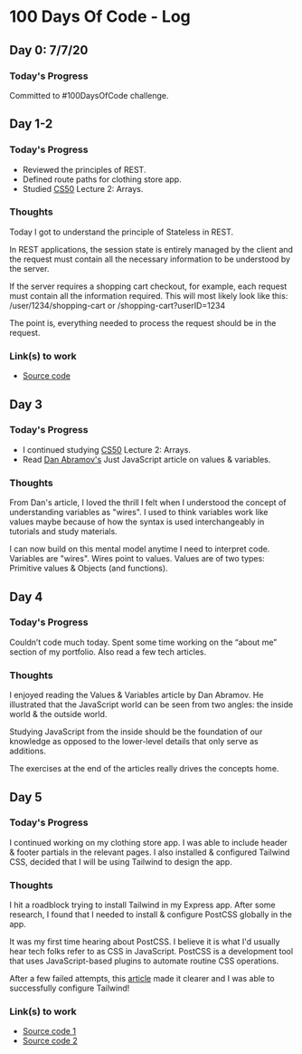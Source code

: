 # 100 Days Of Code - Log

## Day 0: 7/7/20

### Today's Progress

Committed to #100DaysOfCode challenge.

## Day 1-2

### Today's Progress

- Reviewed the principles of REST.
- Defined route paths for clothing store app.
- Studied [CS50](https://online-learning.harvard.edu/course/cs50-introduction-computer-science) Lecture 2: Arrays.

### Thoughts

Today I got to understand the principle of Stateless in REST.

In REST applications, the session state is entirely managed by the client and the request must contain all the necessary information to be understood by the server.

If the server requires a shopping cart checkout, for example, each request must contain all the information required. This will most likely look like this: /user/1234/shopping-cart or /shopping-cart?userID=1234

The point is, everything needed to process the request should be in the request.

### Link(s) to work

- [Source code](https://github.com/ntochi/doremas-place/commit/d684d6f5624b440b1b87be8c7af5e75424c79b13)

## Day 3

### Today's Progress 

- I continued studying [CS50](https://online-learning.harvard.edu/course/cs50-introduction-computer-science) Lecture 2: Arrays.
- Read [Dan Abramov's](https://twitter.com/dan_abramov) Just JavaScript article on values & variables.

### Thoughts

From Dan's article, I loved the thrill I felt when I understood the concept of understanding variables as "wires". I used to think variables work like values maybe because of how the syntax is used interchangeably in tutorials and study materials.

I can now build on this mental model anytime I need to interpret code. Variables are "wires". Wires point to values. Values are of two types: Primitive values & Objects (and functions).

## Day 4

### Today's Progress

Couldn’t code much today. Spent some time working on the “about me” section of my portfolio. Also read a few tech articles.

### Thoughts

I enjoyed reading the Values & Variables article by Dan Abramov. He illustrated that the JavaScript world can be seen from two angles: the inside world & the outside world.

Studying JavaScript from the inside should be the foundation of our knowledge as opposed to the lower-level details that only serve as additions.

The exercises at the end of the articles really drives the concepts home.

## Day 5

### Today's Progress 

I continued working on my clothing store app. I was able to include header & footer partials in the relevant pages. I also installed & configured Tailwind CSS, decided that I will be using Tailwind to design the app.

### Thoughts

I hit a roadblock trying to install Tailwind in my Express app. After some research, I found that I needed to install & configure PostCSS globally in the app.

It was my first time hearing about PostCSS. I believe it is what I'd usually hear tech folks refer to as CSS in JavaScript. PostCSS is a development tool that uses JavaScript-based plugins to automate routine CSS operations.

After a few failed attempts, this [article](https://flaviocopes.com/tailwind-setup/) made it clearer and I was able to successfully configure Tailwind!

### Link(s) to work

- [Source code 1](https://github.com/ntochi/doremas-place/commit/b7c744515265e5c9bee033f781dd49024df2f7ab)
- [Source code 2](https://github.com/ntochi/doremas-place/commit/1b5b8403a6b79bee910b5a6aed7d7063a77f8fcc)
